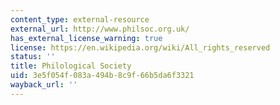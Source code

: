 ```yaml
---
content_type: external-resource
external_url: http://www.philsoc.org.uk/
has_external_license_warning: true
license: https://en.wikipedia.org/wiki/All_rights_reserved
status: ''
title: Philological Society
uid: 3e5f054f-083a-494b-8c9f-66b5da6f3321
wayback_url: ''
---
```

